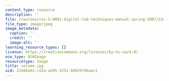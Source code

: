 ```yaml
---
content_type: resource
description: ''
file: /courses/res-5-0001-digital-lab-techniques-manual-spring-2007/22e8ba62cd1aae953231b0629fdbaac1_column.jpg
file_type: image/jpeg
image_metadata:
  caption: ''
  credit: ''
  image-alt: ''
learning_resource_types: []
license: https://creativecommons.org/licenses/by-nc-sa/4.0/
ocw_type: OCWImage
resourcetype: Image
title: column.jpg
uid: 22e8ba62-cd1a-ae95-3231-b0629fdbaac1
---
```

